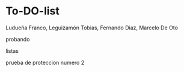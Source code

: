 # To-DO-list

Ludueña Franco, Leguizamón Tobias, Fernando Diaz, Marcelo De Oto

probando

listas

prueba de proteccion numero 2